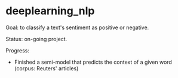 # deeplearning_nlp

Goal: to classify a text's sentiment as positive or negative.

Status: on-going project.

Progress:
 - Finished a semi-model that predicts the context of a given word (corpus: Reuters' articles)

